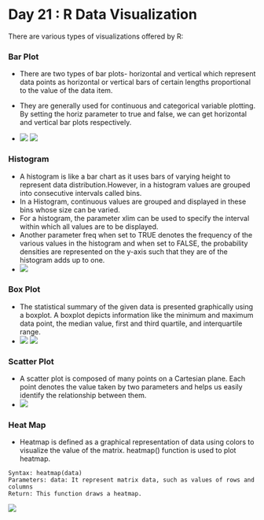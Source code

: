 # Day 21 : R Data Visualization 
There are various types of visualizations offered by R:

### Bar Plot
- There are two types of bar plots- horizontal and vertical which represent data points as horizontal or vertical bars of certain lengths proportional to the value of the data item. 
- They are generally used for continuous and categorical variable plotting. By setting the horiz parameter to true and false, we can get horizontal and vertical bar plots respectively. 

- ![](https://media.geeksforgeeks.org/wp-content/uploads/20200329145915/horizontal_bar.png) ![](https://media.geeksforgeeks.org/wp-content/uploads/20200329150311/vertical_bar.png)

### Histogram
- A histogram is like a bar chart as it uses bars of varying height to represent data distribution.However, in a histogram values are grouped into consecutive intervals called bins. 
- In a Histogram, continuous values are grouped and displayed in these bins whose size can be varied.
- For a histogram, the parameter xlim can be used to specify the interval within which all values are to be displayed. 
- Another parameter freq when set to TRUE denotes the frequency of the various values in the histogram and when set to FALSE, the probability densities are represented on the y-axis such that they are of the histogram adds up to one. 
- ![](https://media.geeksforgeeks.org/wp-content/uploads/20200329145902/hist1.png)

### Box Plot
- The statistical summary of the given data is presented graphically using a boxplot. A boxplot depicts information like the minimum and maximum data point, the median value, first and third quartile, and interquartile range.
- ![](https://media.geeksforgeeks.org/wp-content/uploads/20200329145845/boxplot3.png)  ![](https://media.geeksforgeeks.org/wp-content/uploads/20200329150458/mult-boxplots.png)

### Scatter Plot
- A scatter plot is composed of many points on a Cartesian plane. Each point denotes the value taken by two parameters and helps us easily identify the relationship between them.
- ![](https://media.geeksforgeeks.org/wp-content/uploads/20200329145518/scatterplot1.png)

### Heat Map
- Heatmap is defined as a graphical representation of data using colors to visualize the value of the matrix. heatmap() function is used to plot heatmap.
```
Syntax: heatmap(data)
Parameters: data: It represent matrix data, such as values of rows and columns
Return: This function draws a heatmap.
```
![](https://media.geeksforgeeks.org/wp-content/uploads/20211206121010/Screenshot20211206120940.JPG)
